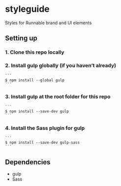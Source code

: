 # styleguide

Styles for Runnable brand and UI elements

## Setting up

### 1. Clone this repo locally
### 2. Install gulp globally (if you haven’t already)

    ```
    $ npm install --global gulp
    ```
    
### 3. Install gulp at the root folder for this repo

    ```
    $ npm install --save-dev gulp
    ```
    
### 4. Install the Sass plugin for gulp

    ```
    $ npm install --save-dev gulp-sass
    ```

## Dependencies

- gulp
- Sass
